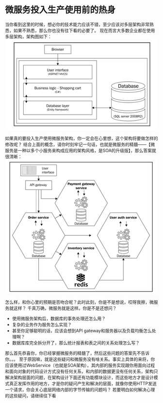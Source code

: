 # 微服务投入生产使用前的热身
当你看到这里的时候，想必你的技术能力应该不错，至少应该对多层架构非常熟悉，如果不熟悉，那么你也没有往下看的必要了。
现在而言大多数企业都在使用多层架构，架构图如下：
    ![多层架构图](../Images/1.7_1.png)

如果真的要投入生产使用微服务架构，你一定会在心里想，这个架构将要做怎样的修改呢？
结合上面的概念，请你时刻牢记一句话，也就是微服务的精髓——【微服务是一种以多个小服务来构成应用的架构风格，是SOA的升级版】，那么答案就很清晰：
    ![微服务架构图](../Images/1.7_2.png)

怎么样，和你心里的预期是否吻合呢？此时此刻，你是不是想说，哎呀我擦，微服务就这样？
千真万确，微服务就是这样。你是不是还想问？
+ 使用微服务架构后，数据库的事务处理还怎么用？
+ 复杂的业务作为服务怎么实现？
+ 甚至你足够聪明的话，应该会想到API gateway和服务器以及负载均衡怎么处理啊？
+ 数据库库完全拆分开了，那么统计报表和表之间的关系处理怎么写？

那么首先恭喜你，你已经掌握微服务的精髓了，然后这些问题的答案先不告诉你。。。
至于原因嘛，就是这些疑问和微服务没有啥关系。事实上具体的来将，你应该使用过WebService（也就是SOA架构），其内部的服务实现跟你用面向过程和面向对象的代码设计方式没有任何关系，和内部的数据更没有任何关系，架构只解决架构层面的问题，在架构设计下面还有功能模块设计，而这些地方才是设计模式真正发挥作用的地方，才是你的疑问产生和解决的层面，就像你使用HTTP发送一个请求，你会关心底层网络内部的字节传输的问题吗？
若要明白如何解决心理的这些疑问，请继续往下看

